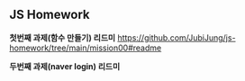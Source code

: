 ## JS Homework 
**첫번째 과제(함수 만들기) 리드미** https://github.com/JubiJung/js-homework/tree/main/mission00#readme

**두번째 과제(naver login) 리드미**
